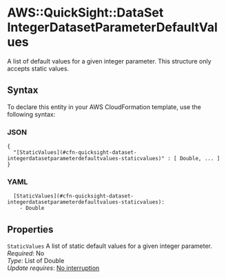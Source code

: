 # AWS::QuickSight::DataSet IntegerDatasetParameterDefaultValues<a name="aws-properties-quicksight-dataset-integerdatasetparameterdefaultvalues"></a>

A list of default values for a given integer parameter\. This structure only accepts static values\.

## Syntax<a name="aws-properties-quicksight-dataset-integerdatasetparameterdefaultvalues-syntax"></a>

To declare this entity in your AWS CloudFormation template, use the following syntax:

### JSON<a name="aws-properties-quicksight-dataset-integerdatasetparameterdefaultvalues-syntax.json"></a>

```
{
  "[StaticValues](#cfn-quicksight-dataset-integerdatasetparameterdefaultvalues-staticvalues)" : [ Double, ... ]
}
```

### YAML<a name="aws-properties-quicksight-dataset-integerdatasetparameterdefaultvalues-syntax.yaml"></a>

```
  [StaticValues](#cfn-quicksight-dataset-integerdatasetparameterdefaultvalues-staticvalues): 
    - Double
```

## Properties<a name="aws-properties-quicksight-dataset-integerdatasetparameterdefaultvalues-properties"></a>

`StaticValues`  <a name="cfn-quicksight-dataset-integerdatasetparameterdefaultvalues-staticvalues"></a>
A list of static default values for a given integer parameter\.  
*Required*: No  
*Type*: List of Double  
*Update requires*: [No interruption](https://docs.aws.amazon.com/AWSCloudFormation/latest/UserGuide/using-cfn-updating-stacks-update-behaviors.html#update-no-interrupt)